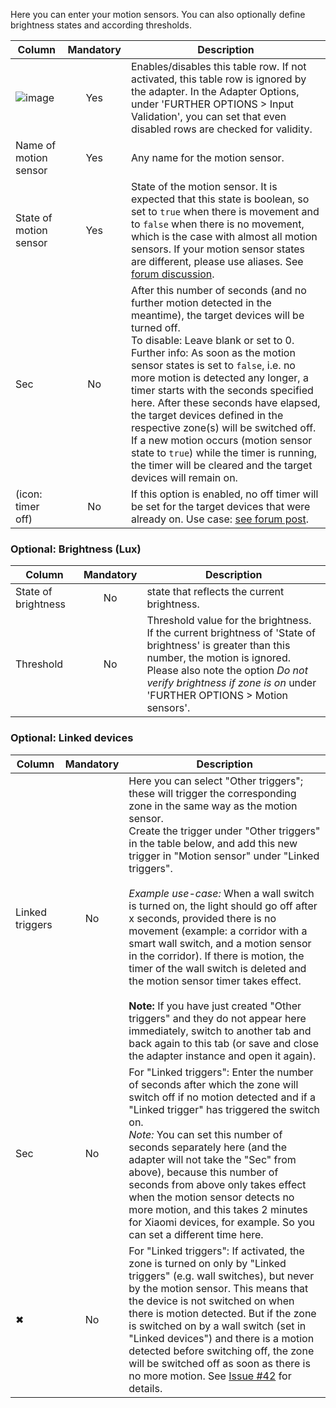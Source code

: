 Here you can enter your motion sensors. You can also optionally define brightness states and according thresholds.

| Column | Mandatory | Description |
|----------|:------------:|-------|
| ![image](https://github.com/iobroker-community-adapters/ioBroker.smartcontrol/blob/master/admin/doc-md/img/check_box-24px.svg?raw=true) |  Yes   | Enables/disables this table row. If not activated, this table row is ignored by the adapter. In the Adapter Options, under 'FURTHER OPTIONS > Input Validation', you can set that even disabled rows are checked for validity. |
| Name of motion sensor | Yes | Any name for the motion sensor.
| State of motion sensor | Yes | State of the motion sensor. It is expected that this state is boolean, so set to `true` when there is movement and to `false` when there is no movement, which is the case with almost all motion sensors. If your motion sensor states are different, please use aliases. See [forum discussion](https://forum.iobroker.net/post/492267). |
| Sec | No | After this number of seconds (and no further motion detected in the meantime), the target devices will be turned off.<br>To disable: Leave blank or set to 0.<br>Further info: As soon as the motion sensor states is set to `false`, i.e. no more motion is detected any longer, a timer starts with the seconds specified here. After these seconds have elapsed, the target devices defined in the respective zone(s) will be switched off. If a new motion occurs (motion sensor state to `true`) while the timer is running, the timer will be cleared and the target devices will remain on.
| (icon: timer off) | No | If this option is enabled, no off timer will be set for the target devices that were already on. Use case: [see forum post](https://forum.iobroker.net/post/433871).|

### Optional: Brightness (Lux)

| Column | Mandatory | Description |
|----------|:------------:|-------|
| State of brightness | No | state that reflects the current brightness.|
| Threshold | No | Threshold value for the brightness. If the current brightness of 'State of brightness' is greater than this number, the motion is ignored.<br>Please also note the option *Do not verify brightness if zone is on* under 'FURTHER OPTIONS > Motion sensors'.|


### Optional: Linked devices

| Column | Mandatory | Description |
|----------|:------------:|-------|
| Linked triggers | No | Here you can select "Other triggers"; these will trigger the corresponding zone in the same way as the motion sensor.<br>Create the trigger under "Other triggers" in the table below, and add this new trigger in "Motion sensor" under "Linked triggers". <br><br>*Example use-case:* When a wall switch is turned on, the light should go off after x seconds, provided there is no movement (example: a corridor with a smart wall switch, and a motion sensor in the corridor). If there is motion, the timer of the wall switch is deleted and the motion sensor timer takes effect.<br><br>**Note:** If you have just created "Other triggers" and they do not appear here immediately, switch to another tab and back again to this tab (or save and close the adapter instance and open it again).|
| Sec | No | For "Linked triggers": Enter the number of seconds after which the zone will switch off if no motion detected and if a "Linked trigger" has triggered the switch on. <br>*Note:* You can set this number of seconds separately here (and the adapter will not take the "Sec" from above), because this number of seconds from above only takes effect when the motion sensor detects no more motion, and this takes 2 minutes for Xiaomi devices, for example. So you can set a different time here.
| ✖ | No | For "Linked triggers": If activated, the zone is turned on only by "Linked triggers" (e.g. wall switches), but never by the motion sensor. This means that the device is not switched on when there is motion detected. But if the zone is switched on by a wall switch (set in "Linked devices") and there is a motion detected before switching off, the zone will be switched off as soon as there is no more motion. See [Issue #42](https://github.com/Mic-M/ioBroker.smartcontrol/issues/42) for details.